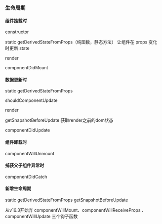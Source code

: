 ### 生命周期

#### 组件挂载时

constructor

static getDerivedStateFromProps（纯函数，静态方法）
让组件在 props 变化时更新 state

render

componentDidMount

#### 数据更新时

static getDerivedStateFromProps

shouldComponentUpdate

render

getSnapshotBeforeUpdate
获取render之前的dom状态

componentDidUpdate

#### 组件卸载时
componentWillUnmount

#### 捕获父子组件异常时
componentDidCatch

#### 新增生命周期
static getDerivedStateFromProps
getSnapshotBeforeUpdate

从v16.3开始弃 componentWillMount、componentWillReceiveProps 、componentWillUpdate 三个钩子函数